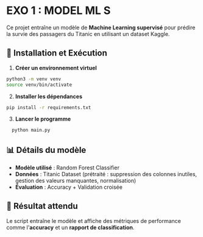 # EXO 1 : MODEL ML S

Ce projet entraîne un modèle de **Machine Learning supervisé** pour prédire la survie des passagers du Titanic en utilisant un dataset Kaggle.

## 📌 Installation et Exécution

1. **Créer un environnement virtuel**

```bash
python3 -m venv venv
source venv/bin/activate
```

2. **Installer les dépendances**

```bash
pip install -r requirements.txt
```

3. **Lancer le programme**

```bash
  python main.py
```

## 📊 Détails du modèle

-   **Modèle utilisé** : Random Forest Classifier
-   **Données** : Titanic Dataset (prétraité : suppression des colonnes inutiles, gestion des valeurs manquantes, normalisation)
-   **Évaluation** : Accuracy + Validation croisée

## 📜 Résultat attendu

Le script entraîne le modèle et affiche des métriques de performance comme l'**accuracy** et un **rapport de classification**.
